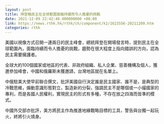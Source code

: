 ```yaml
---
layout: post
title: 拜登稱民主在全球範圍面臨持續而令人擔憂的挑戰
date: 2021-12-09 22:42:48.000000000 +08:00
link: https://news.rthk.hk/rthk/ch/component/k2/1623556-20211209.htm
categories: rthk
---
```


美國以視像方式召開一連兩日的民主峰會，總統拜登在開場發言時，提到民主在全球範圍內，面臨持續而令人擔憂的挑戰，趨勢在很大程度上指向錯誤的方向，認為民主需要擁護者。

全球大約100個國家或地區的代表、非政府組織、私人企業、慈善機構及個人，獲邀參加峰會，中國和俄羅斯未獲邀請，台灣地區就在名單上。

中俄駐美大使早前聯合撰文，批評美國自行決定誰是民主國家、誰不是，是典型的冷戰思維，煽動意識形態對立，製造新的分裂，強調民主不是哪個或一小撮國家的專利，而是各國人民權利，實現民主的形式有多種，不存在放之四海而皆準的模式。

中國外交部亦批評，美方將民主作為推進地緣戰略目標的工具，警告與台獨一起玩火，終將引火燒身。
